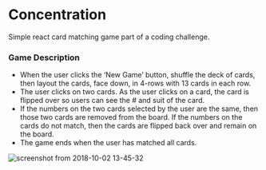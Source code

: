 Concentration
====

Simple react card matching game part of a coding challenge.

### Game Description

  - When the user clicks the ‘New Game’ button, shuffle the deck of cards, then layout the cards, face down, in 4-rows with 13 cards in each row.
  - The user clicks on two cards. As the user clicks on a card, the card is flipped over so users can see the # and suit of the card.
  - If the numbers on the two cards selected by the user are the same, then those two cards are removed from the board. If the numbers on the cards do not match, then the cards are flipped back over and remain on the board.
  - The game ends when the user has matched all cards.

![screenshot from 2018-10-02 13-45-32](https://user-images.githubusercontent.com/42399304/46375911-80c35f80-c649-11e8-8e32-54578f75568c.png)